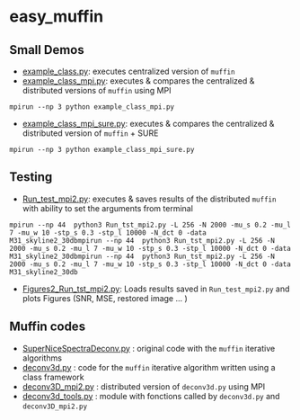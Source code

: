 # easy_muffin

## Small Demos
- [example_class.py](easy_muffin_py/example_class.py): executes centralized version of  `muffin`
- [example_class_mpi.py](easy_muffin_py/example_class_mpi.py): executes & compares the centralized & distributed versions of `muffin` using MPI
```
mpirun --np 3 python example_class_mpi.py
```
- [example_class_mpi_sure.py](easy_muffin_py/example_class_mpi_sure.py): executes & compares the centralized & distributed version of `muffin` + SURE 
```
mpirun --np 3 python example_class_mpi_sure.py
```

## Testing
- [Run_test_mpi2.py](easy_muffin_py/Run_test_mpi2.py): executes & saves results of the distributed `muffin` with ability to set the arguments from terminal
``` 
mpirun --np 44  python3 Run_tst_mpi2.py -L 256 -N 2000 -mu_s 0.2 -mu_l 7 -mu_w 10 -stp_s 0.3 -stp_l 10000 -N_dct 0 -data M31_skyline2_30dbmpirun --np 44  python3 Run_tst_mpi2.py -L 256 -N 2000 -mu_s 0.2 -mu_l 7 -mu_w 10 -stp_s 0.3 -stp_l 10000 -N_dct 0 -data M31_skyline2_30dbmpirun --np 44  python3 Run_tst_mpi2.py -L 256 -N 2000 -mu_s 0.2 -mu_l 7 -mu_w 10 -stp_s 0.3 -stp_l 10000 -N_dct 0 -data M31_skyline2_30db
```
- [Figures2_Run_tst_mpi2.py](Run_test_mpi2.py/Figures2_Run_tst_mpi2.py): Loads results saved in `Run_test_mpi2.py` and plots  Figures (SNR, MSE, restored image ... )

## Muffin codes
- [SuperNiceSpectraDeconv.py](easy_muffin_py/SuperNiceSpectraDeconv.py) : original code with the `muffin` iterative algorithms
- [deconv3d.py](easy_muffin_py/deconv3d.py)  : code for the `muffin` iterative algorithm written using a class framework
- [deconv3D_mpi2.py](easy_muffin_py/deconv3D_mpi2.py)  : distributed version of `deconv3d.py` using MPI
- [deconv3d_tools.py](easy_muffin_py/deconv3d_tools.py)  : module with fonctions called by `deconv3d.py` and `deconv3D_mpi2.py`
